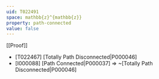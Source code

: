 ```yaml
---
uid: T022491
space: mathbb{z}^{mathbb{z}}
property: path-connected
value: false
---
```

[[Proof]]

* [T022467] [Totally Path Disconnected|P000046]
* [I000088] [Path Connected|P000037] => ~[Totally Path Disconnected|P000046]


